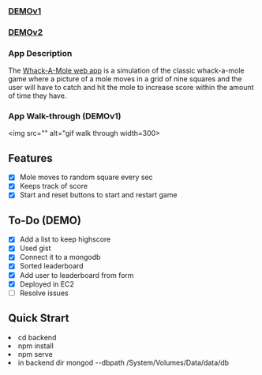 ### [DEMOv1](https://zen-goodall-82f929.netlify.app/)
### [DEMOv2](https://zen-goodall-82f929.netlify.app/)

### App Description
The [Whack-A-Mole web app](http://ec2-54-91-232-242.compute-1.amazonaws.com/) is a simulation of the classic whack-a-mole game where a picture of a mole moves in a grid of nine squares and the user will have to catch and hit the mole to increase score within the amount of time they have.

### App Walk-through (DEMOv1)
<img src="" alt="gif walk through width=300><br>

## Features 
- [x] Mole moves to random square every sec
- [x] Keeps track of score
- [x] Start and reset buttons to start and restart game

## To-Do (DEMO)
- [x] Add a list to keep highscore
- [x] Used gist
- [x] Connect it to a mongodb
- [x] Sorted leaderboard
- [x] Add user to leaderboard from form
- [x] Deployed in EC2
- [ ] Resolve issues

## Quick Strart
<li> cd backend </li>
<li> npm install </li>
<li> npm serve </li>
<li> in backend dir mongod --dbpath /System/Volumes/Data/data/db </li>

